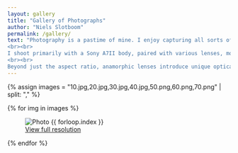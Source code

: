 ```yaml
---
layout: gallery
title: "Gallery of Photographs"
author: "Niels Slotboom"
permalink: /gallery/
text: "Photography is a pastime of mine. I enjoy capturing all sorts of scenes that offer interesting composition, lighting, or displays of colour—whether in architecture, nature, or more technological subjects. This page serves as a gallery of some of my favourite photographs from the past few years.
<br><br>
I shoot primarily with a Sony A7II body, paired with various lenses, most often primes. Over the past few years, I’ve developed a particular fascination with anamorphic lenses. Unlike traditional lenses that use only spherical elements, these incorporate planoconvex or concave glass that effectively “squishes” the field of view horizontally. When the image is later stretched back to its correct proportions in post-processing, it yields a strikingly wide aspect ratio, reminiscent of cinema. This is no coincidence: anamorphic lenses were originally introduced to preserve wide framing on film stock that had lost usable width to the new sound tracks.
<br><br>
Beyond just the aspect ratio, anamorphic lenses introduce unique optical aberrations—prominent horizontal lens flares when facing bright lights, or bokeh that’s oval rather than circular. This is what I enjoy most about using them: they give an unusual, cinematic quality that makes intriguing scenes stand out even more."
---
```


{% assign images = "10.jpg,20.jpg,30.jpg,40.jpg,50.png,60.png,70.png" | split: "," %}

{% for img in images %}
<figure>
  <img src="/assets/gallery/{{ img }}" alt="Photo {{ forloop.index }}" style="max-width:100%; height:auto;">
  <figcaption><a href="/assets/gallery/{{ img }}" target="_blank">View full resolution</a></figcaption>
</figure>
{% endfor %}
